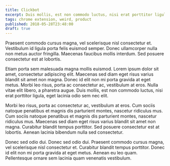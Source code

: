 ```yaml
---
title: Clickbot
excerpt: Duis mollis, est non commodo luctus, nisi erat porttitor ligula, eget lacinia odio sem nec elit. Nulla vitae elit libero, a pharetra augue.
tags: chrome extension, weird, product
published: 2018-05-28T23:48:00
draft: true
---
```


Praesent commodo cursus magna, vel scelerisque nisl consectetur et. Vestibulum id ligula porta felis euismod semper. Donec ullamcorper nulla non metus auctor fringilla. Maecenas faucibus mollis interdum. Sed posuere consectetur est at lobortis.

Etiam porta sem malesuada magna mollis euismod. Lorem ipsum dolor sit amet, consectetur adipiscing elit. Maecenas sed diam eget risus varius blandit sit amet non magna. Donec id elit non mi porta gravida at eget metus. Morbi leo risus, porta ac consectetur ac, vestibulum at eros. Nulla vitae elit libero, a pharetra augue. Duis mollis, est non commodo luctus, nisi erat porttitor ligula, eget lacinia odio sem nec elit.

Morbi leo risus, porta ac consectetur ac, vestibulum at eros. Cum sociis natoque penatibus et magnis dis parturient montes, nascetur ridiculus mus. Cum sociis natoque penatibus et magnis dis parturient montes, nascetur ridiculus mus. Maecenas sed diam eget risus varius blandit sit amet non magna. Curabitur blandit tempus porttitor. Sed posuere consectetur est at lobortis. Aenean lacinia bibendum nulla sed consectetur.

Donec sed odio dui. Donec sed odio dui. Praesent commodo cursus magna, vel scelerisque nisl consectetur et. Curabitur blandit tempus porttitor. Donec id elit non mi porta gravida at eget metus. Aenean eu leo quam. Pellentesque ornare sem lacinia quam venenatis vestibulum.
